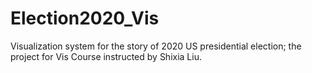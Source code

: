 # Election2020_Vis
Visualization system for the story of 2020 US presidential election; the project for Vis Course instructed by Shixia Liu.
